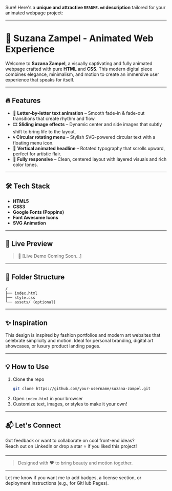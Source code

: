 Sure! Here's a **unique and attractive `README.md` description** tailored for your animated webpage project:

---

# 🌿 Suzana Zampel - Animated Web Experience

Welcome to **Suzana Zampel**, a visually captivating and fully animated webpage crafted with pure **HTML** and **CSS**. This modern digital piece combines elegance, minimalism, and motion to create an immersive user experience that speaks for itself.

---

## 🔥 Features

- 🌟 **Letter-by-letter text animation** – Smooth fade-in & fade-out transitions that create rhythm and flow.
- 🎞️ **Sliding image effects** – Dynamic center and side images that subtly shift to bring life to the layout.
- 🌀 **Circular rotating menu** – Stylish SVG-powered circular text with a floating menu icon.
- 🧭 **Vertical animated headline** – Rotated typography that scrolls upward, perfect for artistic flair.
- 🎨 **Fully responsive** – Clean, centered layout with layered visuals and rich color tones.

---

## 🛠️ Tech Stack

- **HTML5**
- **CSS3**
- **Google Fonts (Poppins)**
- **Font Awesome Icons**
- **SVG Animation**

---

## 📸 Live Preview

> 🚀 [Live Demo Coming Soon...]

---

## 📁 Folder Structure

```
/
├── index.html
├── style.css
└── assets/ (optional)
```

---

## ✨ Inspiration

This design is inspired by fashion portfolios and modern art websites that celebrate simplicity and motion. Ideal for personal branding, digital art showcases, or luxury product landing pages.

---

## 💡 How to Use

1. Clone the repo  
   ```bash
   git clone https://github.com/your-username/suzana-zampel.git
   ```
2. Open `index.html` in your browser  
3. Customize text, images, or styles to make it your own!

---

## 📬 Let's Connect

Got feedback or want to collaborate on cool front-end ideas?  
Reach out on LinkedIn or drop a star ⭐ if you liked this project!

---

> Designed with ❤️ to bring beauty and motion together.

---

Let me know if you want me to add badges, a license section, or deployment instructions (e.g., for GitHub Pages).
